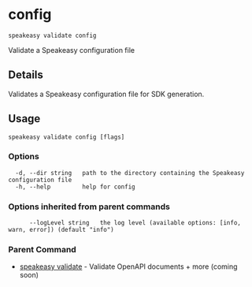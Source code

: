 # config  
`speakeasy validate config`  


Validate a Speakeasy configuration file  

## Details

Validates a Speakeasy configuration file for SDK generation.

## Usage

```
speakeasy validate config [flags]
```

### Options

```
  -d, --dir string   path to the directory containing the Speakeasy configuration file
  -h, --help         help for config
```

### Options inherited from parent commands

```
      --logLevel string   the log level (available options: [info, warn, error]) (default "info")
```

### Parent Command

* [speakeasy validate](README.md)	 - Validate OpenAPI documents + more (coming soon)
